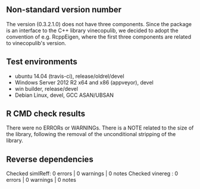## Non-standard version number

The version (0.3.2.1.0) does not have three components. Since the package is 
an interface to the C++ library vinecopulib, we decided to adopt the convention 
of e.g. RcppEigen, where the first three components are related to 
vinecopulib's version.

## Test environments
* ubuntu 14.04 (travis-ci), release/oldrel/devel
* Windows Server 2012 R2 x64 and x86 (appveyor), devel
* win builder, release/devel
* Debian Linux, devel, GCC ASAN/UBSAN

## R CMD check results
There were no ERRORs or WARNINGs. 
There is a NOTE related to the size of the library, following the removal
of the unconditional stripping of the library.

## Reverse dependencies
Checked simIReff: 0 errors | 0 warnings | 0 notes
Checked vinereg : 0 errors | 0 warnings | 0 notes
